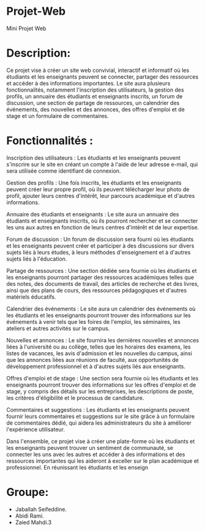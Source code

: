 # Projet-Web
Mini Projet Web

# Description:
Ce projet vise à créer un site web convivial, interactif et informatif où les étudiants et les enseignants peuvent se connecter, partager des ressources et accéder à des informations importantes. Le site aura plusieurs fonctionnalités, notamment l'inscription des utilisateurs, la gestion des profils, un annuaire des étudiants et enseignants inscrits, un forum de discussion, une section de partage de ressources, un calendrier des événements, des nouvelles et des annonces, des offres d'emploi et de stage et un formulaire de commentaires.

# Fonctionnalités :
Inscription des utilisateurs : Les étudiants et les enseignants peuvent s'inscrire sur le site en créant un compte à l'aide de leur adresse e-mail, qui sera utilisée comme identifiant de connexion.

Gestion des profils : Une fois inscrits, les étudiants et les enseignants peuvent créer leur propre profil, où ils peuvent télécharger leur photo de profil, ajouter leurs centres d'intérêt, leur parcours académique et d'autres informations.

Annuaire des étudiants et enseignants : Le site aura un annuaire des étudiants et enseignants inscrits, où ils pourront rechercher et se connecter les uns aux autres en fonction de leurs centres d'intérêt et de leur expertise.

Forum de discussion : Un forum de discussion sera fourni où les étudiants et les enseignants peuvent créer et participer à des discussions sur divers sujets liés à leurs études, à leurs méthodes d'enseignement et à d'autres sujets liés à l'éducation.

Partage de ressources : Une section dédiée sera fournie où les étudiants et les enseignants pourront partager des ressources académiques telles que des notes, des documents de travail, des articles de recherche et des livres, ainsi que des plans de cours, des ressources pédagogiques et d'autres matériels éducatifs.

Calendrier des événements : Le site aura un calendrier des événements où les étudiants et les enseignants pourront trouver des informations sur les événements à venir tels que les foires de l'emploi, les séminaires, les ateliers et autres activités sur le campus.

Nouvelles et annonces : Le site fournira les dernières nouvelles et annonces liées à l'université ou au collège, telles que les horaires des examens, les listes de vacances, les avis d'admission et les nouvelles du campus, ainsi que les annonces liées aux réunions de faculté, aux opportunités de développement professionnel et à d'autres sujets liés aux enseignants.

Offres d'emploi et de stage : Une section sera fournie où les étudiants et les enseignants pourront trouver des informations sur les offres d'emploi et de stage, y compris des détails sur les entreprises, les descriptions de poste, les critères d'éligibilité et le processus de candidature.

Commentaires et suggestions : Les étudiants et les enseignants peuvent fournir leurs commentaires et suggestions sur le site grâce à un formulaire de commentaires dédié, qui aidera les administrateurs du site à améliorer l'expérience utilisateur.

Dans l'ensemble, ce projet vise à créer une plate-forme où les étudiants et les enseignants peuvent trouver un sentiment de communauté, se connecter les uns avec les autres et accéder à des informations et des ressources importantes qui les aideront à exceller sur le plan académique et professionnel. En réunissant les étudiants et les enseign


# Groupe:
-	Jaballah Seifeddine.
-	Abidi Rami.
-	Zaied Mahdi.3


